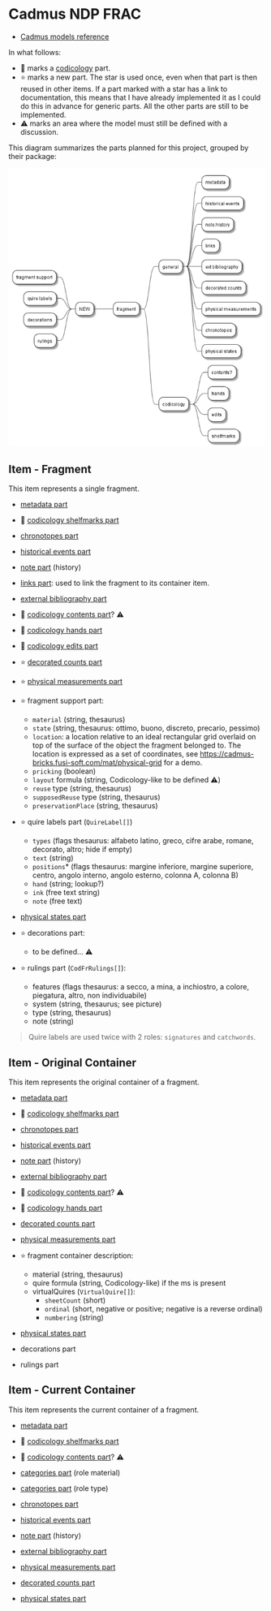﻿# Cadmus NDP FRAC

- [Cadmus models reference](https://myrmex.github.io/overview/cadmus/dev/models/)

In what follows:

- 📖 marks a [codicology](https://github.com/vedph/cadmus-doc/blob/master/docs/models/index.md#codicology) part.
- ⭐ marks a new part. The star is used once, even when that part is then reused in other items. If a part marked with a star has a link to documentation, this means that I have already implemented it as I could do this in advance for generic parts. All the other parts are still to be implemented.
- ⚠️ marks an area where the model must still be defined with a discussion.

This diagram summarizes the parts planned for this project, grouped by their package:

![parts](docs/img/parts.png)

## Item - Fragment

This item represents a single fragment.

- [metadata part](https://github.com/vedph/cadmus-general/blob/master/docs/metadata.md)
- 📖 [codicology shelfmarks part](https://github.com/vedph/cadmus-codicology/blob/master/docs/cod-shelfmarks.md)
- [chronotopes part](https://github.com/vedph/cadmus-general/blob/master/docs/chronotopes.md)
- [historical events part](https://github.com/vedph/cadmus-general/blob/master/docs/historical-events.md)
- [note part](https://github.com/vedph/cadmus-general/blob/master/docs/note.md) (history)

- [links part](https://github.com/vedph/cadmus-general/blob/master/docs/fr.pin-links.md): used to link the fragment to its container item.
- [external bibliography part](https://github.com/vedph/cadmus-general/blob/master/docs/ext-bibliography.md)

- 📖 [codicology contents part](https://github.com/vedph/cadmus-codicology/blob/master/docs/cod-contents.md)? ⚠️
- 📖 [codicology hands part](https://github.com/vedph/cadmus-codicology/blob/master/docs/cod-hands.md)
- 📖 [codicology edits part](https://github.com/vedph/cadmus-codicology/blob/master/docs/cod-edits.md)
- ⭐ [decorated counts part](https://github.com/vedph/cadmus-general/blob/master/docs/decorated-counts.md)
- ⭐ [physical measurements part](https://github.com/vedph/cadmus-general/blob/master/docs/physical-measurements.md)
- ⭐ fragment support part:
  - `material` (string, thesaurus)
  - `state` (string, thesaurus: ottimo, buono, discreto, precario, pessimo)
  - `location`: a location relative to an ideal rectangular grid overlaid on top of the surface of the object the fragment belonged to. The location is expressed as a set of coordinates, see <https://cadmus-bricks.fusi-soft.com/mat/physical-grid> for a demo.
  - `pricking` (boolean)
  - `layout` formula (string, Codicology-like to be defined ⚠️)
  - `reuse` type (string, thesaurus)
  - `supposedReuse` type (string, thesaurus)
  - `preservationPlace` (string, thesaurus)
- ⭐ quire labels part (`QuireLabel[]`)
  - `types` (flags thesaurus: alfabeto latino, greco, cifre arabe, romane, decorato, altro; hide if empty)
  - `text` (string)
  - `positions`\* (flags thesaurus: margine inferiore, margine superiore, centro, angolo interno, angolo esterno, colonna A, colonna B)
  - `hand` (string; lookup?)
  - `ink` (free text string)
  - `note` (free text)
- [physical states part](https://github.com/vedph/cadmus-general/blob/master/docs/physical-states.md)
- ⭐ decorations part:
  - to be defined... ⚠️
- ⭐ rulings part (`CodFrRulings[]`):
  - features (flags thesaurus: a secco, a mina, a inchiostro, a colore, piegatura, altro, non individuabile)
  - system (string, thesaurus; see picture)
  - type (string, thesaurus)
  - note (string)

>Quire labels are used twice with 2 roles: `signatures` and `catchwords`.

## Item - Original Container

This item represents the original container of a fragment.

- [metadata part](https://github.com/vedph/cadmus-general/blob/master/docs/metadata.md)
- 📖 [codicology shelfmarks part](https://github.com/vedph/cadmus-codicology/blob/master/docs/cod-shelfmarks.md)

- [chronotopes part](https://github.com/vedph/cadmus-general/blob/master/docs/chronotopes.md)
- [historical events part](https://github.com/vedph/cadmus-general/blob/master/docs/historical-events.md)
- [note part](https://github.com/vedph/cadmus-general/blob/master/docs/note.md) (history)

- [external bibliography part](https://github.com/vedph/cadmus-general/blob/master/docs/ext-bibliography.md)

- 📖 [codicology contents part](https://github.com/vedph/cadmus-codicology/blob/master/docs/cod-contents.md)? ⚠️
- 📖 [codicology hands part](https://github.com/vedph/cadmus-codicology/blob/master/docs/cod-hands.md)
- [decorated counts part](https://github.com/vedph/cadmus-general/blob/master/docs/decorated-counts.md)
- [physical measurements part](https://github.com/vedph/cadmus-general/blob/master/docs/physical-measurements.md)
- ⭐ fragment container description:
  - material (string, thesaurus)
  - quire formula (string, Codicology-like) if the ms is present
  - virtualQuires (`VirtualQuire[]`):
    - `sheetCount` (short)
    - `ordinal` (short, negative or positive; negative is a reverse ordinal)
    - `numbering` (string)
- [physical states part](https://github.com/vedph/cadmus-general/blob/master/docs/physical-states.md)
- decorations part
- rulings part

## Item - Current Container

This item represents the current container of a fragment.

- [metadata part](https://github.com/vedph/cadmus-general/blob/master/docs/metadata.md)
- 📖 [codicology shelfmarks part](https://github.com/vedph/cadmus-codicology/blob/master/docs/cod-shelfmarks.md)
- 📖 [codicology contents part](https://github.com/vedph/cadmus-codicology/blob/master/docs/cod-contents.md)? ⚠️

- [categories part](https://github.com/vedph/cadmus-general/blob/master/docs/categories.md) (role material)
- [categories part](https://github.com/vedph/cadmus-general/blob/master/docs/categories.md) (role type)

- [chronotopes part](https://github.com/vedph/cadmus-general/blob/master/docs/chronotopes.md)
- [historical events part](https://github.com/vedph/cadmus-general/blob/master/docs/historical-events.md)
- [note part](https://github.com/vedph/cadmus-general/blob/master/docs/note.md) (history)

- [external bibliography part](https://github.com/vedph/cadmus-general/blob/master/docs/ext-bibliography.md)

- [physical measurements part](https://github.com/vedph/cadmus-general/blob/master/docs/physical-measurements.md)
- [decorated counts part](https://github.com/vedph/cadmus-general/blob/master/docs/decorated-counts.md)
- [physical states part](https://github.com/vedph/cadmus-general/blob/master/docs/physical-states.md)
